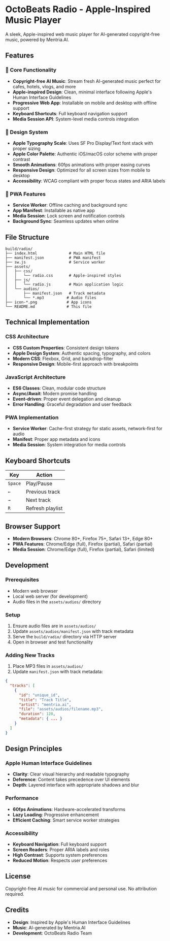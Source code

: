 # OctoBeats Radio - Apple-Inspired Music Player

A sleek, Apple-inspired web music player for AI-generated copyright-free music, powered by Mentria.AI.

## Features

### 🎵 Core Functionality
- **Copyright-free AI Music**: Stream fresh AI-generated music perfect for cafes, hotels, vlogs, and more
- **Apple-inspired Design**: Clean, minimal interface following Apple's Human Interface Guidelines
- **Progressive Web App**: Installable on mobile and desktop with offline support
- **Keyboard Shortcuts**: Full keyboard navigation support
- **Media Session API**: System-level media controls integration

### 🎨 Design System
- **Apple Typography Scale**: Uses SF Pro Display/Text font stack with proper sizing
- **Apple Color Palette**: Authentic iOS/macOS color scheme with proper contrast
- **Smooth Animations**: 60fps animations with proper easing curves
- **Responsive Design**: Optimized for all screen sizes from mobile to desktop
- **Accessibility**: WCAG compliant with proper focus states and ARIA labels

### 📱 PWA Features
- **Service Worker**: Offline caching and background sync
- **App Manifest**: Installable as native app
- **Media Session**: Lock screen and notification controls
- **Background Sync**: Seamless updates when online

## File Structure

```
build/radio/
├── index.html              # Main HTML file
├── manifest.json           # PWA manifest
├── sw.js                   # Service worker
├── assets/
│   ├── css/
│   │   └── radio.css       # Apple-inspired styles
│   ├── js/
│   │   └── radio.js        # Main application logic
│   └── audios/
│       ├── manifest.json   # Track metadata
│       └── *.mp3          # Audio files
├── icon-*.png             # App icons
└── README.md              # This file
```

## Technical Implementation

### CSS Architecture
- **CSS Custom Properties**: Consistent design tokens
- **Apple Design System**: Authentic spacing, typography, and colors
- **Modern CSS**: Flexbox, Grid, and backdrop-filter
- **Responsive Design**: Mobile-first approach with breakpoints

### JavaScript Architecture
- **ES6 Classes**: Clean, modular code structure
- **Async/Await**: Modern promise handling
- **Event-driven**: Proper event delegation and cleanup
- **Error Handling**: Graceful degradation and user feedback

### PWA Implementation
- **Service Worker**: Cache-first strategy for static assets, network-first for audio
- **Manifest**: Proper app metadata and icons
- **Media Session**: System integration for media controls

## Keyboard Shortcuts

| Key | Action |
|-----|--------|
| `Space` | Play/Pause |
| `←` | Previous track |
| `→` | Next track |
| `R` | Refresh playlist |

## Browser Support

- **Modern Browsers**: Chrome 80+, Firefox 75+, Safari 13+, Edge 80+
- **PWA Features**: Chrome/Edge (full), Firefox (partial), Safari (partial)
- **Media Session**: Chrome/Edge (full), Firefox (partial), Safari (limited)

## Development

### Prerequisites
- Modern web browser
- Local web server (for development)
- Audio files in the `assets/audios/` directory

### Setup
1. Ensure audio files are in `assets/audios/`
2. Update `assets/audios/manifest.json` with track metadata
3. Serve the `build/radio/` directory via HTTP server
4. Open in browser and test functionality

### Adding New Tracks
1. Place MP3 files in `assets/audios/`
2. Update `manifest.json` with track metadata:
```json
{
  "tracks": [
    {
      "id": "unique_id",
      "title": "Track Title",
      "artist": "mentria.ai",
      "file": "assets/audios/filename.mp3",
      "duration": 120,
      "metadata": { ... }
    }
  ]
}
```

## Design Principles

### Apple Human Interface Guidelines
- **Clarity**: Clear visual hierarchy and readable typography
- **Deference**: Content takes precedence over UI elements
- **Depth**: Layered interface with appropriate shadows and blur

### Performance
- **60fps Animations**: Hardware-accelerated transforms
- **Lazy Loading**: Progressive enhancement
- **Efficient Caching**: Smart service worker strategies

### Accessibility
- **Keyboard Navigation**: Full keyboard support
- **Screen Readers**: Proper ARIA labels and roles
- **High Contrast**: Supports system preferences
- **Reduced Motion**: Respects user preferences

## License

Copyright-free AI music for commercial and personal use. No attribution required.

## Credits

- **Design**: Inspired by Apple's Human Interface Guidelines
- **Music**: AI-generated by Mentria.AI
- **Development**: OctoBeats Radio Team 